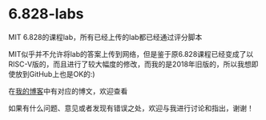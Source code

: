 # 6.828-labs


MIT 6.828的课程lab，所有已经上传的lab都已经通过评分脚本

MIT似乎并不允许将lab的答案上传到网络，但是鉴于原6.828课程已经变成了以RISC-V版的，而且进行了较大幅度的修改，而我的是2018年旧版的，所以我想即使放到GitHub上也是OK的:)

在[我的博客](https://lllllv.github.io)中有对应的博文，欢迎查看 

如果有什么问题、意见或者发现有错误之处，欢迎与我进行讨论和指出，谢谢！